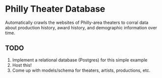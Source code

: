 # Philly Theater Database

Automatically crawls the websites of Philly-area theaters to corral data about production history, award history, and demographic information over time.

## TODO

1. Implement a relational database (Postgres) for this simple example
2. Host this!
3. Come up with models/schema for theaters, artists, productions, etc.
